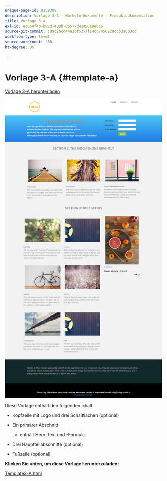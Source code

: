 ```yaml
---
unique-page-id: 8159309
description: Vorlage 3-A - Marketo-Dokumente - Produktdokumentation
title: Vorlage 3-A
exl-id: ec664f4b-b82d-408b-8657-d41056a9eb16
source-git-commit: c09c2bcd44a1bf5357f14cc7456229ccb3a6b3cc
workflow-type: tm+mt
source-wordcount: '68'
ht-degree: 0%

---
```


# Vorlage 3-A {#template-a}

[Vorlage 3-A herunterladen](https://docs.marketo.com/download/attachments/8159309/template3-a.html?version=1&amp;modificationdate=1434057345000&amp;api=v2)

![](assets/image2015-6-12-9-3a2-3a8.png)

Diese Vorlage enthält den folgenden Inhalt:

* Kopfzeile mit Logo und drei Schaltflächen (optional)
* Ein primärer Abschnitt

   * enthält Hero-Text und -Formular.

* Drei Hauptteilabschnitte (optional)
* Fußzeile (optional)

**Klicken Sie unten, um diese Vorlage herunterzuladen:**

[Template3-A.html](https://docs.marketo.com/download/attachments/8159309/template3-a.html?version=1&amp;modificationdate=1434057345000&amp;api=v2)
